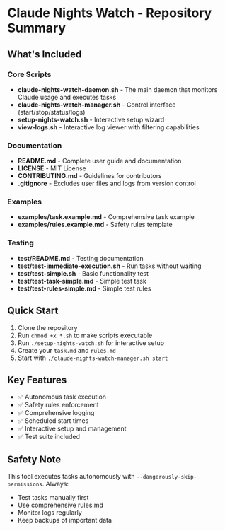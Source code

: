 # Claude Nights Watch - Repository Summary

## What's Included

### Core Scripts
- **claude-nights-watch-daemon.sh** - The main daemon that monitors Claude usage and executes tasks
- **claude-nights-watch-manager.sh** - Control interface (start/stop/status/logs)
- **setup-nights-watch.sh** - Interactive setup wizard
- **view-logs.sh** - Interactive log viewer with filtering capabilities

### Documentation
- **README.md** - Complete user guide and documentation
- **LICENSE** - MIT License
- **CONTRIBUTING.md** - Guidelines for contributors
- **.gitignore** - Excludes user files and logs from version control

### Examples
- **examples/task.example.md** - Comprehensive task example
- **examples/rules.example.md** - Safety rules template

### Testing
- **test/README.md** - Testing documentation
- **test/test-immediate-execution.sh** - Run tasks without waiting
- **test/test-simple.sh** - Basic functionality test
- **test/test-task-simple.md** - Simple test task
- **test/test-rules-simple.md** - Simple test rules

## Quick Start

1. Clone the repository
2. Run `chmod +x *.sh` to make scripts executable
3. Run `./setup-nights-watch.sh` for interactive setup
4. Create your `task.md` and `rules.md`
5. Start with `./claude-nights-watch-manager.sh start`

## Key Features

- ✅ Autonomous task execution
- ✅ Safety rules enforcement
- ✅ Comprehensive logging
- ✅ Scheduled start times
- ✅ Interactive setup and management
- ✅ Test suite included

## Safety Note

This tool executes tasks autonomously with `--dangerously-skip-permissions`. Always:
- Test tasks manually first
- Use comprehensive rules.md
- Monitor logs regularly
- Keep backups of important data